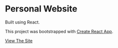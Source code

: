 # Personal Website

Built using React.

This project was bootstrapped with [Create React App](https://github.com/facebook/create-react-app).

[View The Site](jonathankerr.github.io/reactpages)
